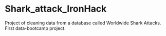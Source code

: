 # Shark_attack_IronHack
Project of cleaning data from a database called Worldwide Shark Attacks. First data-bootcamp project.
